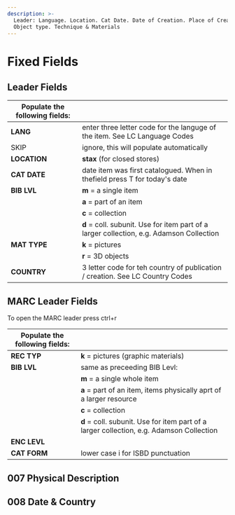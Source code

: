 ```yaml
---
description: >-
  Leader: Language. Location. Cat Date. Date of Creation. Place of Creation.
  Object type. Technique & Materials
---
```


# Fixed Fields

## Leader Fields
|Populate the following fields:|                                                                |
|--------------|--------------------------------------------------------------------------------|
|**LANG**      |enter three letter code for the languge of the item. See LC Language Codes  |
|SKIP      |ignore, this will populate automatically  |
|**LOCATION**  |**stax** (for closed stores)  |
|**CAT DATE**  |date item was first catalogued. When in thefield press T for today's date  |
|**BIB LVL**   |**m** = a single item  |
|              |**a** = part of an item  |
|              |**c** = collection  |
|              |**d** = coll. subunit. Use for item part of a larger collection, e.g. Adamson Collection  |
|**MAT TYPE**  |**k** = pictures  |
|              |**r** = 3D objects  |
|**COUNTRY**   |3 letter code for teh country of publication / creation. See LC Country Codes  |

## MARC Leader Fields  
To open the MARC leader press ctrl+r
              
|Populate the following fields:|                                                             |
|----------------------------------------|-------------------------------------------------------------|
|**REC TYP**  |**k** = pictures (graphic materials)  |
|**BIB LVL**  | same as preceeding BIB Levl:|
|             |**m** = a single whole item  |
|             |**a** = part of an item, items physically aprt of a larger resource  |
|             |**c** = collection  |
|             |**d** = coll. subunit. Use for item part of a larger collection, e.g. Adamson Collection  |
|**ENC LEVL** |  |
|**CAT FORM** |lower case i for ISBD punctuation |  


## 007 Physical Description  


## 008 Date & Country  


